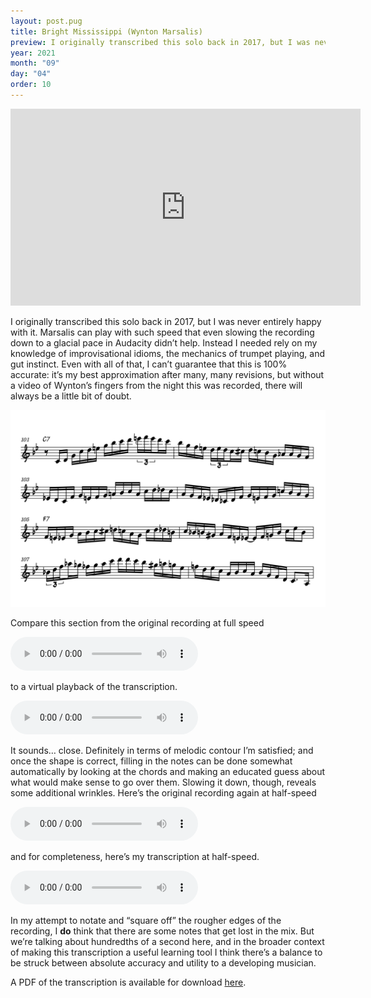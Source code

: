 ```yaml
---
layout: post.pug
title: Bright Mississippi (Wynton Marsalis)
preview: I originally transcribed this solo back in 2017, but I was never entirely happy with it. Marsalis plays some sections with such speed that even slowing the recording down to a glacial pace in Audacity didn&rsquo;t help. Instead I needed rely on my knowledge of improvisational idioms, the mechanics of trumpet playing, and gut instinct&hellip;
year: 2021
month: "09"
day: "04"
order: 10
---
```


<iframe class="video" width="560" height="315" src="https://www.youtube.com/embed/el9Um6T8ZKA" title="YouTube video player" frameborder="0" allow="accelerometer; autoplay; clipboard-write; encrypted-media; gyroscope; picture-in-picture" allowfullscreen></iframe>

I originally transcribed this solo back in 2017, but I was never entirely happy with it. Marsalis can play with such speed that even slowing the recording down to a glacial pace in Audacity didn&rsquo;t help. Instead I needed rely on my knowledge of improvisational idioms, the mechanics of trumpet playing, and gut instinct. Even with all of that, I can&rsquo;t guarantee that this is 100% accurate: it&rsquo;s my best approximation after many, many revisions, but without a video of Wynton&rsquo;s fingers from the night this was recorded, there will always be a little bit of doubt.

<img
    alt="A transcription of a fast section from Wynton&rsquo;s solo"
    title="A transcription of a fast section from Wynton&rsquo;s solo"
    src="08-bm.png"
/>

Compare this section from the original recording at full speed

<audio controls="controls">
    <source type="audio/mp3" src="fast-section-original-full-speed.mp3">
</audio>

to a virtual playback of the transcription.

<audio controls="controls">
    <source type="audio/mp3" src="fast-section-midi-playback-full-speed.mp3">
</audio>

It sounds&hellip; close. Definitely in terms of melodic contour I&rsquo;m satisfied; and once the shape is correct, filling in the notes can be done somewhat automatically by looking at the chords and making an educated guess about what would make sense to go over them. Slowing it down, though, reveals some additional wrinkles. Here&rsquo;s the original recording again at half-speed

<audio controls="controls">
    <source type="audio/mp3" src="fast-section-original-half-speed.mp3">
</audio>

and for completeness, here&rsquo;s my transcription at half-speed.

<audio controls="controls">
    <source type="audio/mp3" src="fast-section-midi-playback-half-speed.mp3">
</audio>

In my attempt to notate and &ldquo;square off&rdquo; the rougher edges of the recording, I __do__ think that there are some notes that get lost in the mix. But we&rsquo;re talking about hundredths of a second here, and in the broader context of making this transcription a useful learning tool I think there&rsquo;s a balance to be struck between absolute accuracy and utility to a developing musician.

A PDF of the transcription is available for download [here](bright-mississippi-wynton-marsalis-transcription.pdf).
